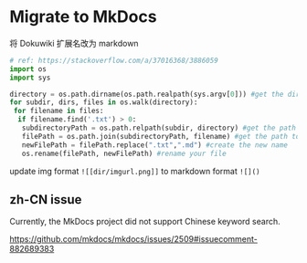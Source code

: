 # Migrate to MkDocs


将 Dokuwiki 扩展名改为 markdown

```python
# ref: https://stackoverflow.com/a/37016368/3886059
import os
import sys

directory = os.path.dirname(os.path.realpath(sys.argv[0])) #get the directory of your script
for subdir, dirs, files in os.walk(directory):
 for filename in files:
  if filename.find('.txt') > 0:
   subdirectoryPath = os.path.relpath(subdir, directory) #get the path to your subdirectory
   filePath = os.path.join(subdirectoryPath, filename) #get the path to your file
   newFilePath = filePath.replace(".txt",".md") #create the new name
   os.rename(filePath, newFilePath) #rename your file
```

update img format `![[dir/imgurl.png]]` to markdown format `![]()`

## zh-CN issue

Currently, the MkDocs project did not support Chinese keyword search.

https://github.com/mkdocs/mkdocs/issues/2509#issuecomment-882689383